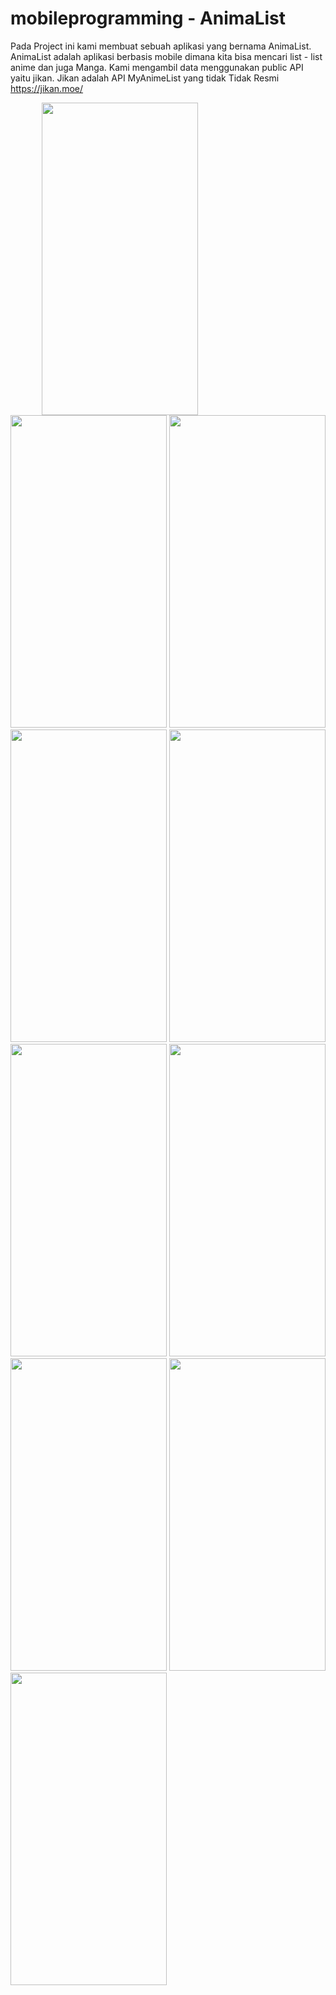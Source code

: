 # mobileprogramming - AnimaList
Pada Project ini kami membuat sebuah aplikasi yang bernama AnimaList. AnimaList adalah aplikasi berbasis mobile dimana kita bisa mencari list - list anime dan juga Manga. Kami mengambil data menggunakan public API yaitu jikan. Jikan adalah API MyAnimeList yang tidak Tidak Resmi https://jikan.moe/


<span style="margin: 50px;">

<img src="https://user-images.githubusercontent.com/49035008/101244153-184ffb80-3748-11eb-9866-542ed78e3cb2.jpg" width="250" height="500" >
<img src="https://user-images.githubusercontent.com/49035008/101244393-a4aeee00-3749-11eb-8234-65692a28dd32.jpg" width="250" height="500" >
<img src="https://user-images.githubusercontent.com/49035008/101244402-bc867200-3749-11eb-839d-6ef12f14baba.jpg" width="250" height="500" >
<img src="https://user-images.githubusercontent.com/49035008/101244405-be503580-3749-11eb-83c8-46c481ed4c90.jpg" width="250" height="500" >
<img src="https://user-images.githubusercontent.com/49035008/101244406-c019f900-3749-11eb-9d94-322e4a2c7ad4.jpg" width="250" height="500" >
<img src="https://user-images.githubusercontent.com/49035008/101244408-c0b28f80-3749-11eb-8179-cf10c45de47b.jpg" width="250" height="500" >
<img src="https://user-images.githubusercontent.com/49035008/101244410-c14b2600-3749-11eb-8b56-8dbc91416e6b.jpg" width="250" height="500" >
<img src="https://user-images.githubusercontent.com/49035008/101244411-c314e980-3749-11eb-8499-72d4d6a7f555.jpg" width="250" height="500" >
<img src="https://user-images.githubusercontent.com/49035008/101244412-c3ad8000-3749-11eb-9aaf-4380ee576b25.jpg" width="250" height="500" >
<img src="https://user-images.githubusercontent.com/49035008/101244413-c4461680-3749-11eb-94cb-21dd7787fe8b.jpg" width="250" height="500" >

</span>
